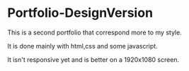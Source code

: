 # Portfolio-DesignVersion

This is a second portfolio that correspond more to my style.

It is done mainly with html,css and some javascript.

It isn't responsive yet and is better on a 1920x1080 screen.

